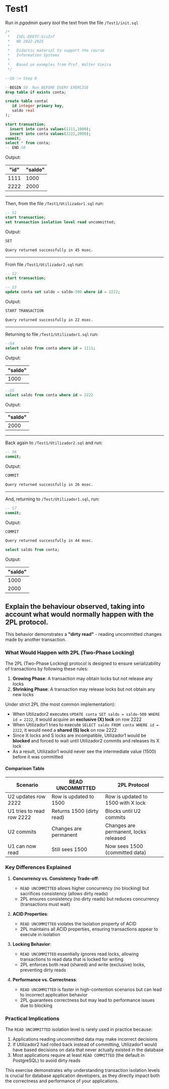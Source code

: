 # Test1

Run in *pgadmin query tool* the text from the file ```/Test1/init.sql```

```sql
/*
 *   ISEL-DEETC-SisInf
 *   ND 2022-2025
 *
 *   Didactic material to support the course
 *   Information Systems
 *   
 *   Based on examples from Prof. Walter Vieira
 */

--S0 -> Step 0

--BEGIN S0  Run BEFORE EVERY EXERCISE
drop table if exists conta;

create table conta(
   id integer primary key,
   saldo real
);

start transaction;
  insert into conta values(1111,1000);
  insert into conta values(2222,2000);
commit;
select * from conta;
-- END S0
```

Output:

|"id"|"saldo"|
|----|-------|
|1111|1000|
|2222|2000|

---

Then, from the file ```/Test1/Utilizador1.sql``` run:

```sql
-- S1
start transaction;
set transaction isolation level read uncommitted;
```

Output:

```txt
SET

Query returned successfully in 45 msec.
```
---

From file ```/Test1/Utilizador2.sql``` run:

```sql
-- S2
start transaction;

-- S3
update conta set saldo = saldo-500 where id = 2222;
```

Output:

```txt
START TRANSACTION

Query returned successfully in 22 msec.
```

---

Returning to file ```/Test1/Utilizador1.sql``` run:

```sql
--S4
select saldo from conta where id = 1111;
```

Output:

|"saldo"|
|-----|
|1000|

```sql
--S5
select saldo from conta where id = 2222
```

Output:

|"saldo"|
|------|
|2000|

---

Back again to ```/Test1/Utilizador2.sql``` and run:

```sql
-- S6
commit;
```

Output:

```txt
COMMIT

Query returned successfully in 26 msec.
```

---

And, returning to ```/Test/Utilizador1.sql```, run:

```sql
-- S7
commit;
```

Output:

```txt
COMMIT

Query returned successfully in 44 msec.
```

```sql
select saldo from conta;
```

Output:

|"saldo"|
|-------|
|1000|
|2000|


## Explain the behaviour observed, taking into account what would normally happen with the 2PL protocol.

This behavior demonstrates a **"dirty read"** - reading uncommitted changes made by another transaction.

### What Would Happen with 2PL (Two-Phase Locking)

The 2PL (Two-Phase Locking) protocol is designed to ensure serializability of transactions by following these rules:

1. **Growing Phase**: A transaction may obtain locks but not release any locks
2. **Shrinking Phase**: A transaction may release locks but not obtain any new locks

Under strict 2PL (the most common implementation):

- When Utilizador2 executes `UPDATE conta SET saldo = saldo-500 WHERE id = 2222`, it would acquire an **exclusive (X) lock** on row 2222
- When Utilizador1 tries to execute `SELECT saldo FROM conta WHERE id = 2222`, it would need a **shared (S) lock** on row 2222
- Since X locks and S locks are incompatible, Utilizador1 would be **blocked** and forced to wait until Utilizador2 commits and releases its X lock
- As a result, Utilizador1 would never see the intermediate value (1500) before it was committed

#### Comparison Table

| Scenario | READ UNCOMMITTED | 2PL Protocol |
|----------|------------------|--------------|
| U2 updates row 2222 | Row is updated to 1500 | Row is updated to 1500 with X lock |
| U1 tries to read row 2222 | Returns 1500 (dirty read) | Blocks until U2 commits |
| U2 commits | Changes are permanent | Changes are permanent, locks released |
| U1 can now read | Still sees 1500 | Now sees 1500 (committed data) |

### Key Differences Explained

1. **Concurrency vs. Consistency Trade-off**:
   - `READ UNCOMMITTED` allows higher concurrency (no blocking) but sacrifices consistency (allows dirty reads)
   - 2PL ensures consistency (no dirty reads) but reduces concurrency (transactions must wait)

2. **ACID Properties**:
   - `READ UNCOMMITTED` violates the Isolation property of ACID
   - 2PL maintains all ACID properties, ensuring transactions appear to execute in isolation

3. **Locking Behavior**:
   - `READ UNCOMMITTED` essentially ignores read locks, allowing transactions to read data that is locked for writing
   - 2PL enforces both read (shared) and write (exclusive) locks, preventing dirty reads

4. **Performance vs. Correctness**:
   - `READ UNCOMMITTED` is faster in high-contention scenarios but can lead to incorrect application behavior
   - 2PL guarantees correctness but may lead to performance issues due to blocking

### Practical Implications

The `READ UNCOMMITTED` isolation level is rarely used in practice because:

1. Applications reading uncommitted data may make incorrect decisions
2. If Utilizador2 had rolled back instead of committing, Utilizador1 would have based decisions on data that never actually existed in the database
3. Most applications require at least `READ COMMITTED` (the default in PostgreSQL) to avoid dirty reads

This exercise demonstrates why understanding transaction isolation levels is crucial for database application developers, as they directly impact both the correctness and performance of your applications.



